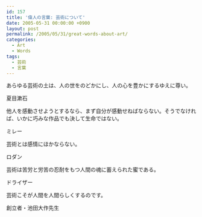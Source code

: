 ```yaml
---
id: 157
title: '偉人の言葉: 芸術について'
date: 2005-05-31 00:00:00 +0900
layout: post
permalink: /2005/05/31/great-words-about-art/
categories:
  - Art
  - Words
tags:
  - 芸術
  - 言葉
---
```

あらゆる芸術の土は、人の世をのどかにし、人の心を豊かにするゆえに尊い。
  
夏目漱石

他人を感動させようとするなら、まず自分が感動せねばならない。そうでなければ、いかに巧みな作品でも決して生命ではない。
  
ミレー

芸術とは感情にほかならない。
  
ロダン

芸術は苦労と労苦の忍耐をもつ人間の魂に蓄えられた蜜である。
  
ドライザー

芸術こそが人間を人間らしくするのです。
  
創立者・池田大作先生
